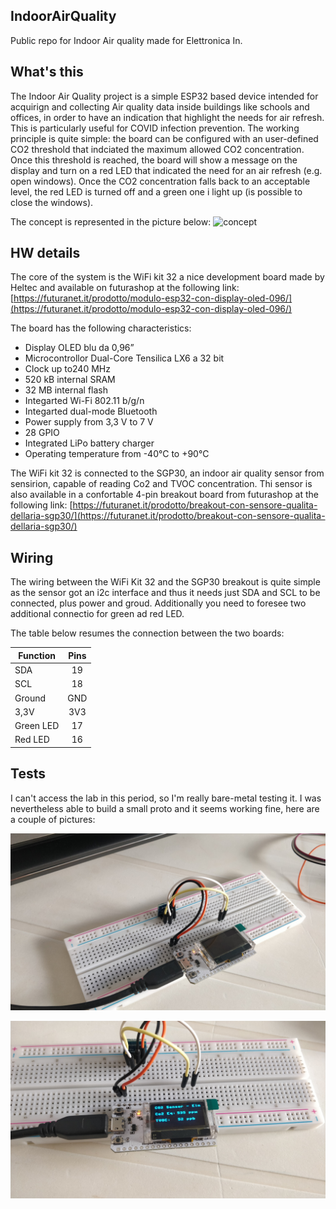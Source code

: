 ## IndoorAirQuality
Public repo for Indoor Air quality made for Elettronica In.

## What's this
The Indoor Air Quality project is a simple ESP32 based device intended for acquirign and collecting Air quality data inside buildings like schools and offices, in order to have an indication that highlight the needs for air refresh. This is particularly useful for COVID infection prevention. The working principle is quite simple: the board can be configured with an user-defined CO2 threshold that indciated the maximum allowed CO2 concentration. Once this threshold is reached, the board will show a message on the display and turn on a red LED that indicated the need for an air refresh (e.g. open windows). Once the CO2 concentration falls back to an acceptable level, the red LED is turned off and a green one i light up (is possible to close the windows).

The concept is represented in the picture below:
![concept](Images/concept.jpg)

## HW details
The core of the system is the WiFi kit 32 a nice development board made by Heltec and available on futurashop at the following link:
[https://futuranet.it/prodotto/modulo-esp32-con-display-oled-096/](https://futuranet.it/prodotto/modulo-esp32-con-display-oled-096/)

The board has the following characteristics:

- Display OLED blu da 0,96” 
- Microcontrollor Dual-Core Tensilica LX6 a 32 bit
- Clock up to240 MHz
- 520 kB internal SRAM
- 32 MB internal flash
- Integarted Wi-Fi 802.11 b/g/n 
- Integarted dual-mode Bluetooth  
- Power supply from 3,3 V to 7 V
- 28 GPIO 
- Integrated LiPo battery charger
- Operating temperature from -40°C to +90°C

The WiFi kit 32 is connected to the SGP30, an indoor air quality sensor from sensirion, capable of reading Co2 and TVOC concentration. Thi sensor is also available in a confortable 4-pin breakout board from futurashop at the following link: [https://futuranet.it/prodotto/breakout-con-sensore-qualita-dellaria-sgp30/](https://futuranet.it/prodotto/breakout-con-sensore-qualita-dellaria-sgp30/)

## Wiring
The wiring between the WiFi Kit 32 and the SGP30 breakout is quite simple as the sensor got an i2c interface and thus it needs just SDA and SCL to be connected, plus power and groud. Additionally you need to foresee two additional connectio for green ad red LED.

The table below resumes the connection between the two boards:

|      Function      |      Pins      |
|--------------------|:--------------:|
| SDA                | 19             |
| SCL                | 18             |
| Ground             | GND            |
| 3,3V               | 3V3            |
| Green LED          | 17             |
| Red LED            | 16             |

## Tests
I can't access the lab in this period, so I'm really bare-metal testing it. I was nevertheless able to build a small proto and it seems working fine, here are a couple of pictures:

![setup](Images/setup.jpg)

![working](Images/working.jpg)
